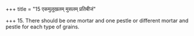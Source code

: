 +++
title = "15 एकमुलूखलम् मुसलम् प्रतिबीजं"

+++
15. There should be one mortar and one pestle or different mortar and pestle for each type of grains. 
